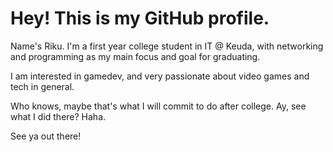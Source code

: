 # Hey! This is my GitHub profile.

Name's Riku. I'm a first year college student in IT @ Keuda, with networking and programming as my main focus and goal for graduating.

I am interested in gamedev, and very passionate about video games and tech in general.

Who knows, maybe that's what I will commit to do after college.
Ay, see what I did there? Haha.

See ya out there!
